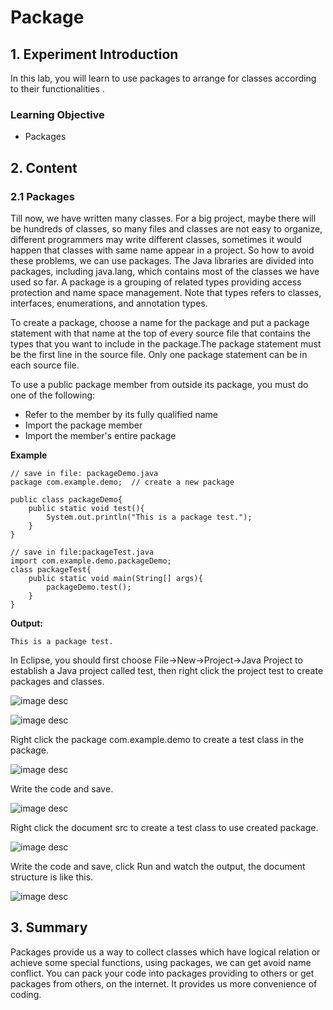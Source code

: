 # Package

## 1. Experiment Introduction

In this lab, you will learn to use packages to arrange for classes according to their functionalities .

### Learning Objective

- Packages

## 2. Content

### 2.1 Packages

Till now, we have written many classes. For a big project, maybe there will be hundreds of classes, so many files and classes are not easy to organize, different programmers may write different classes, sometimes it would happen that classes with same name appear in a project. So how to avoid these problems, we can use packages. The Java libraries are divided into packages, including java.lang, which contains most of the classes we have used so far. A package is a grouping of related types providing access protection and name space management. Note that types refers to classes, interfaces, enumerations, and annotation types.

To create a package, choose a name for the package and put a package statement with that name at the top of every source file that contains the types that you want to include in the package.The package statement must be the first line in the source file. Only one package statement can be in each source file.

To use a public package member from outside its package, you must do one of the following:

- Refer to the member by its fully qualified name
- Import the package member
- Import the member's entire package

**Example**

```
// save in file: packageDemo.java
package com.example.demo;  // create a new package

public class packageDemo{
	public static void test(){
		System.out.println("This is a package test.");
	}
}

// save in file:packageTest.java
import com.example.demo.packageDemo;
class packageTest{
	public static void main(String[] args){
		packageDemo.test();
	}
}
```

**Output:**

```
This is a package test.
```

In Eclipse, you should first choose File->New->Project->Java Project to establish a Java project called test, then right click the project test to create packages and classes.

![image desc](https://labex.io/upload/I/X/U/KpU6MejdRcs6.png)

![image desc](https://labex.io/upload/B/U/G/ex4u16fbL29Y.png)

Right click the package com.example.demo to create a test class in the package.

![image desc](https://labex.io/upload/D/G/D/YCBaKOgUpdwH.png)

Write the code and save.

![image desc](https://labex.io/upload/T/W/E/3kvgHd5LbXmj.png)

Right click the document src to create a test class to use created package.

![image desc](https://labex.io/upload/P/U/C/cNJTPGq0kG70.png)

Write the code and save, click Run and watch the output, the document structure is like this.

![image desc](https://labex.io/upload/V/J/T/wra5kYzUZHss.png)

## 3. Summary

Packages provide us a way to collect classes which have logical relation or achieve some special functions, using packages, we can get avoid name conflict. You can pack your code into packages providing to others or get packages from others, on the internet. It provides us more convenience of coding.
